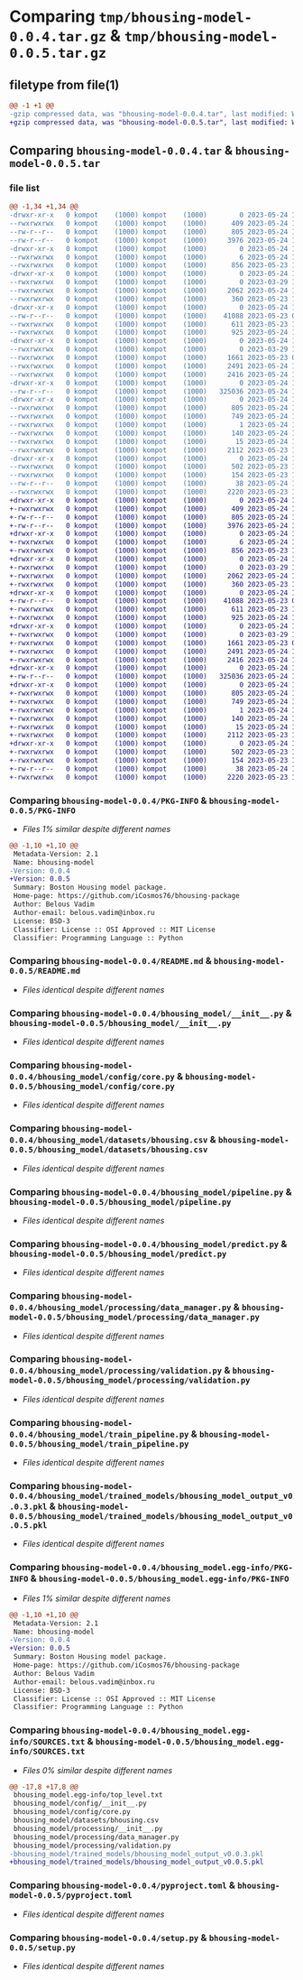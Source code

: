 # Comparing `tmp/bhousing-model-0.0.4.tar.gz` & `tmp/bhousing-model-0.0.5.tar.gz`

## filetype from file(1)

```diff
@@ -1 +1 @@
-gzip compressed data, was "bhousing-model-0.0.4.tar", last modified: Wed May 24 13:28:53 2023, max compression
+gzip compressed data, was "bhousing-model-0.0.5.tar", last modified: Wed May 24 13:37:37 2023, max compression
```

## Comparing `bhousing-model-0.0.4.tar` & `bhousing-model-0.0.5.tar`

### file list

```diff
@@ -1,34 +1,34 @@
-drwxr-xr-x   0 kompot    (1000) kompot    (1000)        0 2023-05-24 13:28:53.910555 bhousing-model-0.0.4/
--rwxrwxrwx   0 kompot    (1000) kompot    (1000)      409 2023-05-24 10:21:26.000000 bhousing-model-0.0.4/MANIFEST.in
--rw-r--r--   0 kompot    (1000) kompot    (1000)      805 2023-05-24 13:28:53.907222 bhousing-model-0.0.4/PKG-INFO
--rw-r--r--   0 kompot    (1000) kompot    (1000)     3976 2023-05-24 13:08:39.000000 bhousing-model-0.0.4/README.md
-drwxr-xr-x   0 kompot    (1000) kompot    (1000)        0 2023-05-24 13:28:53.907222 bhousing-model-0.0.4/bhousing_model/
--rwxrwxrwx   0 kompot    (1000) kompot    (1000)        6 2023-05-24 13:27:51.000000 bhousing-model-0.0.4/bhousing_model/VERSION
--rwxrwxrwx   0 kompot    (1000) kompot    (1000)      856 2023-05-23 10:06:38.000000 bhousing-model-0.0.4/bhousing_model/__init__.py
-drwxr-xr-x   0 kompot    (1000) kompot    (1000)        0 2023-05-24 13:28:53.907222 bhousing-model-0.0.4/bhousing_model/config/
--rwxrwxrwx   0 kompot    (1000) kompot    (1000)        0 2023-03-29 15:52:47.000000 bhousing-model-0.0.4/bhousing_model/config/__init__.py
--rwxrwxrwx   0 kompot    (1000) kompot    (1000)     2062 2023-05-24 10:54:41.000000 bhousing-model-0.0.4/bhousing_model/config/core.py
--rwxrwxrwx   0 kompot    (1000) kompot    (1000)      360 2023-05-23 10:16:04.000000 bhousing-model-0.0.4/bhousing_model/config.yml
-drwxr-xr-x   0 kompot    (1000) kompot    (1000)        0 2023-05-24 13:28:53.907222 bhousing-model-0.0.4/bhousing_model/datasets/
--rw-r--r--   0 kompot    (1000) kompot    (1000)    41088 2023-05-23 07:16:27.000000 bhousing-model-0.0.4/bhousing_model/datasets/bhousing.csv
--rwxrwxrwx   0 kompot    (1000) kompot    (1000)      611 2023-05-23 17:10:44.000000 bhousing-model-0.0.4/bhousing_model/pipeline.py
--rwxrwxrwx   0 kompot    (1000) kompot    (1000)      925 2023-05-24 10:19:11.000000 bhousing-model-0.0.4/bhousing_model/predict.py
-drwxr-xr-x   0 kompot    (1000) kompot    (1000)        0 2023-05-24 13:28:53.907222 bhousing-model-0.0.4/bhousing_model/processing/
--rwxrwxrwx   0 kompot    (1000) kompot    (1000)        0 2023-03-29 15:52:47.000000 bhousing-model-0.0.4/bhousing_model/processing/__init__.py
--rwxrwxrwx   0 kompot    (1000) kompot    (1000)     1661 2023-05-23 08:24:07.000000 bhousing-model-0.0.4/bhousing_model/processing/data_manager.py
--rwxrwxrwx   0 kompot    (1000) kompot    (1000)     2491 2023-05-24 13:24:27.000000 bhousing-model-0.0.4/bhousing_model/processing/validation.py
--rwxrwxrwx   0 kompot    (1000) kompot    (1000)     2416 2023-05-24 10:50:53.000000 bhousing-model-0.0.4/bhousing_model/train_pipeline.py
-drwxr-xr-x   0 kompot    (1000) kompot    (1000)        0 2023-05-24 13:28:53.907222 bhousing-model-0.0.4/bhousing_model/trained_models/
--rw-r--r--   0 kompot    (1000) kompot    (1000)   325036 2023-05-24 13:25:15.000000 bhousing-model-0.0.4/bhousing_model/trained_models/bhousing_model_output_v0.0.3.pkl
-drwxr-xr-x   0 kompot    (1000) kompot    (1000)        0 2023-05-24 13:28:53.907222 bhousing-model-0.0.4/bhousing_model.egg-info/
--rwxrwxrwx   0 kompot    (1000) kompot    (1000)      805 2023-05-24 13:28:53.000000 bhousing-model-0.0.4/bhousing_model.egg-info/PKG-INFO
--rwxrwxrwx   0 kompot    (1000) kompot    (1000)      749 2023-05-24 13:28:53.000000 bhousing-model-0.0.4/bhousing_model.egg-info/SOURCES.txt
--rwxrwxrwx   0 kompot    (1000) kompot    (1000)        1 2023-05-24 13:28:53.000000 bhousing-model-0.0.4/bhousing_model.egg-info/dependency_links.txt
--rwxrwxrwx   0 kompot    (1000) kompot    (1000)      140 2023-05-24 13:28:53.000000 bhousing-model-0.0.4/bhousing_model.egg-info/requires.txt
--rwxrwxrwx   0 kompot    (1000) kompot    (1000)       15 2023-05-24 13:28:53.000000 bhousing-model-0.0.4/bhousing_model.egg-info/top_level.txt
--rwxrwxrwx   0 kompot    (1000) kompot    (1000)     2112 2023-05-23 11:01:34.000000 bhousing-model-0.0.4/pyproject.toml
-drwxr-xr-x   0 kompot    (1000) kompot    (1000)        0 2023-05-24 13:28:53.907222 bhousing-model-0.0.4/requirements/
--rwxrwxrwx   0 kompot    (1000) kompot    (1000)      502 2023-05-23 16:03:47.000000 bhousing-model-0.0.4/requirements/requirements.txt
--rwxrwxrwx   0 kompot    (1000) kompot    (1000)      154 2023-05-23 16:02:07.000000 bhousing-model-0.0.4/requirements/test_requirements.txt
--rw-r--r--   0 kompot    (1000) kompot    (1000)       38 2023-05-24 13:28:53.910555 bhousing-model-0.0.4/setup.cfg
--rwxrwxrwx   0 kompot    (1000) kompot    (1000)     2220 2023-05-23 11:05:28.000000 bhousing-model-0.0.4/setup.py
+drwxr-xr-x   0 kompot    (1000) kompot    (1000)        0 2023-05-24 13:37:37.123873 bhousing-model-0.0.5/
+-rwxrwxrwx   0 kompot    (1000) kompot    (1000)      409 2023-05-24 10:21:26.000000 bhousing-model-0.0.5/MANIFEST.in
+-rw-r--r--   0 kompot    (1000) kompot    (1000)      805 2023-05-24 13:37:37.123873 bhousing-model-0.0.5/PKG-INFO
+-rw-r--r--   0 kompot    (1000) kompot    (1000)     3976 2023-05-24 13:08:39.000000 bhousing-model-0.0.5/README.md
+drwxr-xr-x   0 kompot    (1000) kompot    (1000)        0 2023-05-24 13:37:37.123873 bhousing-model-0.0.5/bhousing_model/
+-rwxrwxrwx   0 kompot    (1000) kompot    (1000)        6 2023-05-24 13:35:37.000000 bhousing-model-0.0.5/bhousing_model/VERSION
+-rwxrwxrwx   0 kompot    (1000) kompot    (1000)      856 2023-05-23 10:06:38.000000 bhousing-model-0.0.5/bhousing_model/__init__.py
+drwxr-xr-x   0 kompot    (1000) kompot    (1000)        0 2023-05-24 13:37:37.123873 bhousing-model-0.0.5/bhousing_model/config/
+-rwxrwxrwx   0 kompot    (1000) kompot    (1000)        0 2023-03-29 15:52:47.000000 bhousing-model-0.0.5/bhousing_model/config/__init__.py
+-rwxrwxrwx   0 kompot    (1000) kompot    (1000)     2062 2023-05-24 10:54:41.000000 bhousing-model-0.0.5/bhousing_model/config/core.py
+-rwxrwxrwx   0 kompot    (1000) kompot    (1000)      360 2023-05-23 10:16:04.000000 bhousing-model-0.0.5/bhousing_model/config.yml
+drwxr-xr-x   0 kompot    (1000) kompot    (1000)        0 2023-05-24 13:37:37.123873 bhousing-model-0.0.5/bhousing_model/datasets/
+-rw-r--r--   0 kompot    (1000) kompot    (1000)    41088 2023-05-23 07:16:27.000000 bhousing-model-0.0.5/bhousing_model/datasets/bhousing.csv
+-rwxrwxrwx   0 kompot    (1000) kompot    (1000)      611 2023-05-23 17:10:44.000000 bhousing-model-0.0.5/bhousing_model/pipeline.py
+-rwxrwxrwx   0 kompot    (1000) kompot    (1000)      925 2023-05-24 10:19:11.000000 bhousing-model-0.0.5/bhousing_model/predict.py
+drwxr-xr-x   0 kompot    (1000) kompot    (1000)        0 2023-05-24 13:37:37.123873 bhousing-model-0.0.5/bhousing_model/processing/
+-rwxrwxrwx   0 kompot    (1000) kompot    (1000)        0 2023-03-29 15:52:47.000000 bhousing-model-0.0.5/bhousing_model/processing/__init__.py
+-rwxrwxrwx   0 kompot    (1000) kompot    (1000)     1661 2023-05-23 08:24:07.000000 bhousing-model-0.0.5/bhousing_model/processing/data_manager.py
+-rwxrwxrwx   0 kompot    (1000) kompot    (1000)     2491 2023-05-24 13:24:27.000000 bhousing-model-0.0.5/bhousing_model/processing/validation.py
+-rwxrwxrwx   0 kompot    (1000) kompot    (1000)     2416 2023-05-24 10:50:53.000000 bhousing-model-0.0.5/bhousing_model/train_pipeline.py
+drwxr-xr-x   0 kompot    (1000) kompot    (1000)        0 2023-05-24 13:37:37.123873 bhousing-model-0.0.5/bhousing_model/trained_models/
+-rw-r--r--   0 kompot    (1000) kompot    (1000)   325036 2023-05-24 13:25:15.000000 bhousing-model-0.0.5/bhousing_model/trained_models/bhousing_model_output_v0.0.5.pkl
+drwxr-xr-x   0 kompot    (1000) kompot    (1000)        0 2023-05-24 13:37:37.123873 bhousing-model-0.0.5/bhousing_model.egg-info/
+-rwxrwxrwx   0 kompot    (1000) kompot    (1000)      805 2023-05-24 13:37:37.000000 bhousing-model-0.0.5/bhousing_model.egg-info/PKG-INFO
+-rwxrwxrwx   0 kompot    (1000) kompot    (1000)      749 2023-05-24 13:37:37.000000 bhousing-model-0.0.5/bhousing_model.egg-info/SOURCES.txt
+-rwxrwxrwx   0 kompot    (1000) kompot    (1000)        1 2023-05-24 13:37:37.000000 bhousing-model-0.0.5/bhousing_model.egg-info/dependency_links.txt
+-rwxrwxrwx   0 kompot    (1000) kompot    (1000)      140 2023-05-24 13:37:37.000000 bhousing-model-0.0.5/bhousing_model.egg-info/requires.txt
+-rwxrwxrwx   0 kompot    (1000) kompot    (1000)       15 2023-05-24 13:37:37.000000 bhousing-model-0.0.5/bhousing_model.egg-info/top_level.txt
+-rwxrwxrwx   0 kompot    (1000) kompot    (1000)     2112 2023-05-23 11:01:34.000000 bhousing-model-0.0.5/pyproject.toml
+drwxr-xr-x   0 kompot    (1000) kompot    (1000)        0 2023-05-24 13:37:37.120540 bhousing-model-0.0.5/requirements/
+-rwxrwxrwx   0 kompot    (1000) kompot    (1000)      502 2023-05-23 16:03:47.000000 bhousing-model-0.0.5/requirements/requirements.txt
+-rwxrwxrwx   0 kompot    (1000) kompot    (1000)      154 2023-05-23 16:02:07.000000 bhousing-model-0.0.5/requirements/test_requirements.txt
+-rw-r--r--   0 kompot    (1000) kompot    (1000)       38 2023-05-24 13:37:37.123873 bhousing-model-0.0.5/setup.cfg
+-rwxrwxrwx   0 kompot    (1000) kompot    (1000)     2220 2023-05-23 11:05:28.000000 bhousing-model-0.0.5/setup.py
```

### Comparing `bhousing-model-0.0.4/PKG-INFO` & `bhousing-model-0.0.5/PKG-INFO`

 * *Files 1% similar despite different names*

```diff
@@ -1,10 +1,10 @@
 Metadata-Version: 2.1
 Name: bhousing-model
-Version: 0.0.4
+Version: 0.0.5
 Summary: Boston Housing model package.
 Home-page: https://github.com/iCosmos76/bhousing-package
 Author: Belous Vadim
 Author-email: belous.vadim@inbox.ru
 License: BSD-3
 Classifier: License :: OSI Approved :: MIT License
 Classifier: Programming Language :: Python
```

### Comparing `bhousing-model-0.0.4/README.md` & `bhousing-model-0.0.5/README.md`

 * *Files identical despite different names*

### Comparing `bhousing-model-0.0.4/bhousing_model/__init__.py` & `bhousing-model-0.0.5/bhousing_model/__init__.py`

 * *Files identical despite different names*

### Comparing `bhousing-model-0.0.4/bhousing_model/config/core.py` & `bhousing-model-0.0.5/bhousing_model/config/core.py`

 * *Files identical despite different names*

### Comparing `bhousing-model-0.0.4/bhousing_model/datasets/bhousing.csv` & `bhousing-model-0.0.5/bhousing_model/datasets/bhousing.csv`

 * *Files identical despite different names*

### Comparing `bhousing-model-0.0.4/bhousing_model/pipeline.py` & `bhousing-model-0.0.5/bhousing_model/pipeline.py`

 * *Files identical despite different names*

### Comparing `bhousing-model-0.0.4/bhousing_model/predict.py` & `bhousing-model-0.0.5/bhousing_model/predict.py`

 * *Files identical despite different names*

### Comparing `bhousing-model-0.0.4/bhousing_model/processing/data_manager.py` & `bhousing-model-0.0.5/bhousing_model/processing/data_manager.py`

 * *Files identical despite different names*

### Comparing `bhousing-model-0.0.4/bhousing_model/processing/validation.py` & `bhousing-model-0.0.5/bhousing_model/processing/validation.py`

 * *Files identical despite different names*

### Comparing `bhousing-model-0.0.4/bhousing_model/train_pipeline.py` & `bhousing-model-0.0.5/bhousing_model/train_pipeline.py`

 * *Files identical despite different names*

### Comparing `bhousing-model-0.0.4/bhousing_model/trained_models/bhousing_model_output_v0.0.3.pkl` & `bhousing-model-0.0.5/bhousing_model/trained_models/bhousing_model_output_v0.0.5.pkl`

 * *Files identical despite different names*

### Comparing `bhousing-model-0.0.4/bhousing_model.egg-info/PKG-INFO` & `bhousing-model-0.0.5/bhousing_model.egg-info/PKG-INFO`

 * *Files 1% similar despite different names*

```diff
@@ -1,10 +1,10 @@
 Metadata-Version: 2.1
 Name: bhousing-model
-Version: 0.0.4
+Version: 0.0.5
 Summary: Boston Housing model package.
 Home-page: https://github.com/iCosmos76/bhousing-package
 Author: Belous Vadim
 Author-email: belous.vadim@inbox.ru
 License: BSD-3
 Classifier: License :: OSI Approved :: MIT License
 Classifier: Programming Language :: Python
```

### Comparing `bhousing-model-0.0.4/bhousing_model.egg-info/SOURCES.txt` & `bhousing-model-0.0.5/bhousing_model.egg-info/SOURCES.txt`

 * *Files 0% similar despite different names*

```diff
@@ -17,8 +17,8 @@
 bhousing_model.egg-info/top_level.txt
 bhousing_model/config/__init__.py
 bhousing_model/config/core.py
 bhousing_model/datasets/bhousing.csv
 bhousing_model/processing/__init__.py
 bhousing_model/processing/data_manager.py
 bhousing_model/processing/validation.py
-bhousing_model/trained_models/bhousing_model_output_v0.0.3.pkl
+bhousing_model/trained_models/bhousing_model_output_v0.0.5.pkl
```

### Comparing `bhousing-model-0.0.4/pyproject.toml` & `bhousing-model-0.0.5/pyproject.toml`

 * *Files identical despite different names*

### Comparing `bhousing-model-0.0.4/setup.py` & `bhousing-model-0.0.5/setup.py`

 * *Files identical despite different names*

